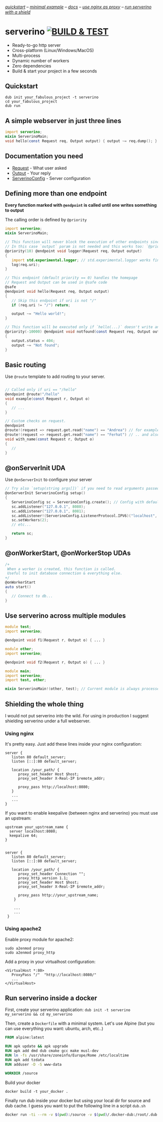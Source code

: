 ###### [quickstart](#quickstart) – [minimal example](#a-simple-webserver-in-just-three-lines) – [docs]( #documentation-you-need) – [use nginx as proxy](#shielding-the-whole-thing) – [run serverino with a shield](#run-serverino-inside-a-docker) 

# serverino [![BUILD & TEST](https://github.com/trikko/serverino/actions/workflows/d.yml/badge.svg)](https://github.com/trikko/serverino/actions/workflows/d.yml)
* Ready-to-go http server
* Cross-platform (Linux/Windows/MacOS)
* Multi-process
* Dynamic number of workers
* Zero dependencies
* Build & start your project in a few seconds


## Quickstart
```
dub init your_fabulous_project -t serverino
cd your_fabulous_project
dub run
```

## A simple webserver in just three lines
```d
import serverino;
mixin ServerinoMain;
void hello(const Request req, Output output) { output ~= req.dump(); }
```

## Documentation you need
* [Request](https://serverino.dpldocs.info/serverino.interfaces.Request.html) - What user asked
* [Output](https://serverino.dpldocs.info/serverino.interfaces.Output.html) - Your reply
* [ServerinoConfig](https://serverino.dpldocs.info/serverino.config.ServerinoConfig.html) - Server configuration

## Defining more than one endpoint
**Every function marked with ```@endpoint``` is called until one writes something to output**

The calling order is defined by ```@priority```

```d
import serverino;
mixin ServerinoMain;

// This function will never block the execution of other endpoints since it doesn't write anything to output
// In this case `output` param is not needed and this works too: `@priority(10) @endpoint void logger(Request req)`
@priority(10) @endpoint void logger(Request req, Output output)
{
   import std.experimental.logger; // std.experimental.logger works fine!
   log(req.uri);
}

// This endpoint (default priority == 0) handles the homepage
// Request and Output can be used in @safe code
@safe
@endpoint void hello(Request req, Output output)
{
   // Skip this endpoint if uri is not "/"
   if (req.uri != "/") return;

   output ~= "Hello world!";
}

// This function will be executed only if `hello(...)` doesn't write anything to output.
@priority(-10000) @endpoint void notfound(const Request req, Output output)
{
   output.status = 404;
   output ~= "Not found";
}
```

## Basic routing
Use ```@route``` template to add routing to your server.
```d

// Called only if uri == "/hello"
@endpoint @route!"/hello"
void example(const Request r, Output o)
{
   // ...
}

// Custom checks on request. 
@endpoint 
@route!(request => request.get.read("name") == "Andrea") // for example /uri?name=Andrea ...
@route!(request => request.get.read("name") == "Ferhat") // .. and also /uri?name=Ferhat
void with_name(const Request r, Output o)
{
   //
}
```

## @onServerInit UDA
Use ```@onServerInit``` to configure your server
```d
// Try also `setup(string args[])` if you need to read arguments passed to your application
@onServerInit ServerinoConfig setup()
{
   ServerinoConfig sc = ServerinoConfig.create(); // Config with default params
   sc.addListener("127.0.0.1", 8080);
   sc.addListener("127.0.0.1", 8081);
   sc.addListener!(ServerinoConfig.ListenerProtocol.IPV6)("localhost", 8082); // IPV6
   sc.setWorkers(2);
   // etc...

   return sc;
}

```

## @onWorkerStart, @onWorkerStop UDAs

```d
/+
 When a worker is created, this function is called.
 Useful to init database connection & everything else.
+/
@onWorkerStart
auto start()
{
   // Connect to db...
}
```

## Use serverino across multiple modules

```d
module test;
import serverino;

@endpoint void f1(Request r, Output o) { ... }
```

```d
module other;
import serverino;

@endpoint void f2(Request r, Output o) { ... }
```

```d
module main;
import serverino;
import test, other;

mixin ServerinoMain!(other, test); // Current module is always processed
```

## Shielding the whole thing
I would not put serverino into the wild. For using in production I suggest shielding serverino under a full webserver.

### Using nginx
It's pretty easy. Just add these lines inside your nginx configuration:

```
server {
   listen 80 default_server;
   listen [::]:80 default_server;
   
   location /your_path/ {
      proxy_set_header Host $host;
      proxy_set_header X-Real-IP $remote_addr;
      
      proxy_pass http://localhost:8080;
   }
   ...
   ...
}
```

If you want to enable keepalive (between nginx and serverino) you must use an upstream:

```
upstream your_upstream_name {
  server localhost:8080;
  keepalive 64;
}


server {
   listen 80 default_server;
   listen [::]:80 default_server;

   location /your_path/ {
      proxy_set_header Connection "";
      proxy_http_version 1.1;
      proxy_set_header Host $host;
      proxy_set_header X-Real-IP $remote_addr;
      
      proxy_pass http://your_upstream_name;
    }
    
    ...
    ...
 }
```
### Using apache2
Enable proxy module for apache2:
```
sudo a2enmod proxy
sudo a2enmod proxy_http
```

Add a proxy in your virtualhost configuration:
```
<VirtualHost *:80>
   ProxyPass "/"  "http://localhost:8080/"
   ...
</VirtualHost>
```

## Run serverino inside a docker

First, create your serverino application:
```dub init -t serverino my_serverino && cd my_serverino```

Then, create a ```Dockerfile``` with a minimal system. Let's use Alpine (but you can use everything you want: ubuntu, arch, etc..)

```Dockerfile
FROM alpine:latest

RUN apk update && apk upgrade
RUN apk add dmd dub cmake gcc make musl-dev
RUN ln -fs /usr/share/zoneinfo/Europe/Rome /etc/localtime
RUN apk add tzdata
RUN adduser -D -S www-data

WORKDIR /source
```

Build your docker
```
docker build -t your_docker .
```

Finally run dub inside your docker but using your local dir for source and dub cache. I guess you want to put the following line in a script ```dub.sh```
```sh
docker run -ti --rm -v $(pwd):/source -v $(pwd)/.docker-dub:/root/.dub -p 8080:8080 your_docker dub
```
